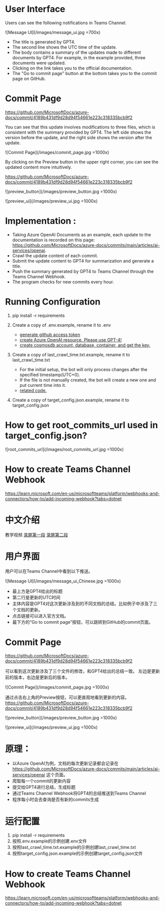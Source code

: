 # User Interface

Users can see the following notifications in Teams Channel.

![Message UI](/images/message_ui.jpg =700x)

- The title is generated by GPT4.
- The second line shows the UTC time of the update.
- The body contains a summary of the updates made to different documents by GPT4. For example, in the example provided, three documents were updated.
- Clicking on the link takes you to the official documentation.
- The "Go to commit page" button at the bottom takes you to the commit page on GitHub.

# Commit Page

https://github.com/MicrosoftDocs/azure-docs/commit/4189b431df9d28d94f54661e223c318335bcb9f2

You can see that this update involves modifications to three files, which is consistent with the summary provided by GPT4.
The left side shows the version before the update, and the right side shows the version after the update.

![Commit Page](/images/commit_page.jpg =1000x)

By clicking on the Preview button in the upper right corner, you can see the updated content more intuitively.

https://github.com/MicrosoftDocs/azure-docs/commit/4189b431df9d28d94f54661e223c318335bcb9f2

![preview_button](/images/preview_button.jpg =1000x)

![preview_ui](/images/preview_ui.jpg =1000x)

# Implementation :

- Taking Azure OpenAI Documents as an example, each update to the documentation is recorded on this page: https://github.com/MicrosoftDocs/azure-docs/commits/main/articles/ai-services/openai.
- Crawl the update content of each commit.
- Submit the update content to GPT4 for summarization and generate a title.
- Push the summary generated by GPT4 to Teams Channel through the Teams Channel Webhook.
- The program checks for new commits every hour.

# Running Configuration

1. pip install -r requirements
2. Create a copy of .env.example, rename it to .env

   - [generate github access token](https://docs.github.com/en/enterprise-server@3.6/authentication/keeping-your-account-and-data-secure/managing-your-personal-access-tokens)
   - [create Azure OpenAI resource. Please use GPT-4!](https://learn.microsoft.com/en-us/azure/ai-services/openai/how-to/create-resource?pivots=web-portal)
   - [create cosmosdb account, database, container, and get the key.](https://learn.microsoft.com/en-us/azure/cosmos-db/nosql/quickstart-portal)
3. Create a copy of last_crawl_time.txt.example, rename it to last_crawl_time.txt

   - For the initial setup, the bot will only process changes after the specified timestamp(UTC+0).
   - If the file is not manually created, the bot will create a new one and put current time into it.
   - [related code.](https://dev.azure.com/GCR-AI-IoT-Team-Operation/_git/DocUpdateNotificationBot?path=/app.py&version=GBmaster&line=110&lineEnd=135&lineStartColumn=1&lineEndColumn=60&lineStyle=plain&_a=contents)
4. Create a copy of target_config.json.example, rename it to target_config.json

# How to get root_commits_url used in target_config.json?

![root_commits_url](/images/root_commits_url.jpg =1000x)

# How to create Teams Channel Webhook

https://learn.microsoft.com/en-us/microsoftteams/platform/webhooks-and-connectors/how-to/add-incoming-webhook?tabs=dotnet

# 中文介绍

教学视频 
[录屏第一段](https://microsoftapc-my.sharepoint.com/:v:/g/personal/zehua_microsoft_com/EUGH-FF3AolDgZt4tx99XqgBGiWEdpHHjQgNCETh71C3xg?e=2qIg4j&nav=eyJyZWZlcnJhbEluZm8iOnsicmVmZXJyYWxBcHAiOiJTdHJlYW1XZWJBcHAiLCJyZWZlcnJhbFZpZXciOiJTaGFyZURpYWxvZy1MaW5rIiwicmVmZXJyYWxBcHBQbGF0Zm9ybSI6IldlYiIsInJlZmVycmFsTW9kZSI6InZpZXcifX0%3D)
[录屏第二段](https://microsoftapc-my.sharepoint.com/:v:/g/personal/zehua_microsoft_com/EXJocHoLdMpNtqzOeyn4yEwBUlgDRSOUKPyZmFHasAOgDg?e=VB9siS&nav=eyJyZWZlcnJhbEluZm8iOnsicmVmZXJyYWxBcHAiOiJTdHJlYW1XZWJBcHAiLCJyZWZlcnJhbFZpZXciOiJTaGFyZURpYWxvZy1MaW5rIiwicmVmZXJyYWxBcHBQbGF0Zm9ybSI6IldlYiIsInJlZmVycmFsTW9kZSI6InZpZXcifX0%3D)


# 用户界面

用户可以在Teams Channel中看到以下推送。

![Message UI](/images/message_ui_Chinese.jpg =1000x)

- 最上方是GPT4给出的标题
- 第二行是更新的UTC时间
- 主体内容是GPT4对这次更新涉及到的不同文档的总结。比如例子中涉及了三个文档的更新。
- 点击链接可以进入官方文档。
- 最下方的“Go to commit page”按钮，可以跳转到GitHub的commit页面。

# Commit Page

https://github.com/MicrosoftDocs/azure-docs/commit/4189b431df9d28d94f54661e223c318335bcb9f2

可以看到这次更新涉及了三个文件的修改，和GPT4给出的总结一致。
左边是更新前的版本，右边是更新后的版本。

![Commit Page](/images/commit_page.jpg =1000x)

通过点击右上角的Preview按钮，可以更直观地看到更新的内容。
https://github.com/MicrosoftDocs/azure-docs/commit/4189b431df9d28d94f54661e223c318335bcb9f2

![preview_button](/images/preview_button.jpg =1000x)

![preview_ui](/images/preview_ui.jpg =1000x)

# 原理：

- 以Azure OpenAI为例，文档的每次更新记录都会记录在 https://github.com/MicrosoftDocs/azure-docs/commits/main/articles/ai-services/openai 这个页面。
- 爬取每一个commit的更新内容
- 提交给GPT4进行总结，生成标题
- 通过Teams Channel Webhook将GPT4的总结推送到Teams Channel
- 程序每小时会去查询是否有新的commits生成

# 运行配置

1. pip install -r requirements
2. 按照.env.example的示例创建.env文件
3. 按照last_crawl_time.txt.example的示例创建last_crawl_time.txt
4. 按照target_config.json.example的示例创建target_config.json文件

# How to create Teams Channel Webhook

https://learn.microsoft.com/en-us/microsoftteams/platform/webhooks-and-connectors/how-to/add-incoming-webhook?tabs=dotnet
